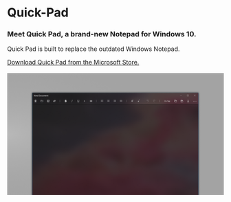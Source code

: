  # Quick-Pad
<h3>Meet Quick Pad, a brand-new Notepad for Windows 10.</h3>
<p>Quick Pad is built to replace the outdated Windows Notepad.</p>
<a href="https://www.microsoft.com/store/productId/9PDLWQHTLSV3">Download Quick Pad from the Microsoft Store.</a>
<br/><br/>
<img src="Screenshots\Dark theme.png" width="800px">
